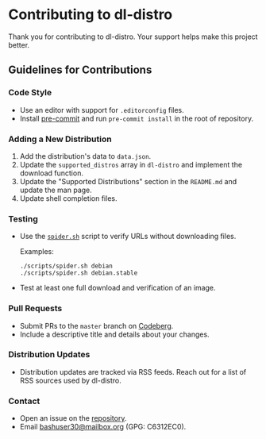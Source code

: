 # Contributing to dl-distro

Thank you for contributing to dl-distro. Your support helps make this project
better.

## Guidelines for Contributions

### Code Style

- Use an editor with support for `.editorconfig` files.
- Install [pre-commit] and run `pre-commit install` in the root of repository.

### Adding a New Distribution

1. Add the distribution's data to `data.json`.
2. Update the `supported_distros` array in `dl-distro` and implement the
   download function.
3. Update the "Supported Distributions" section in the `README.md` and update
   the man page.
4. Update shell completion files.

### Testing

- Use the [`spider.sh`] script to verify URLs without downloading files.

  Examples:

  ```
  ./scripts/spider.sh debian
  ./scripts/spider.sh debian.stable
  ```

- Test at least one full download and verification of an image.

### Pull Requests

- Submit PRs to the `master` branch on [Codeberg].
- Include a descriptive title and details about your changes.

### Distribution Updates

- Distribution updates are tracked via RSS feeds. Reach out for a list of RSS
  sources used by dl-distro.

### Contact

- Open an issue on the [repository].
- Email [bashuser30@mailbox.org] (GPG: C6312EC0).

<!-- links -->

[pre-commit]: https://github.com/pre-commit/pre-commit
[`spider.sh`]: scripts/spider.sh
[Codeberg]: https://codeberg.org/bashuser30/dl-distro
[repository]: https://codeberg.org/bashuser30/dl-distro/issues
[bashuser30@mailbox.org]: mailto:bashuser30@mailbox.org
